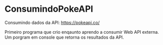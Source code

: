 # ConsumindoPokeAPI
Consumindo dados da API: https://pokeapi.co/


Primeiro programa que crio enqaunto aprendo a consumir Web API externa.
Um porgram em console que retorna os resultados da API.
